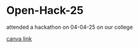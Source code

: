 # Open-Hack-25
attended a hackathon on 04-04-25 on our college

[canva link](https://www.canva.com/design/DAGjsCxpchs/7HOx3hcHezQw8VgCR_VDtg/edit?utm_content=DAGjsCxpchs&utm_campaign=designshare&utm_medium=link2&utm_source=sharebutton)
